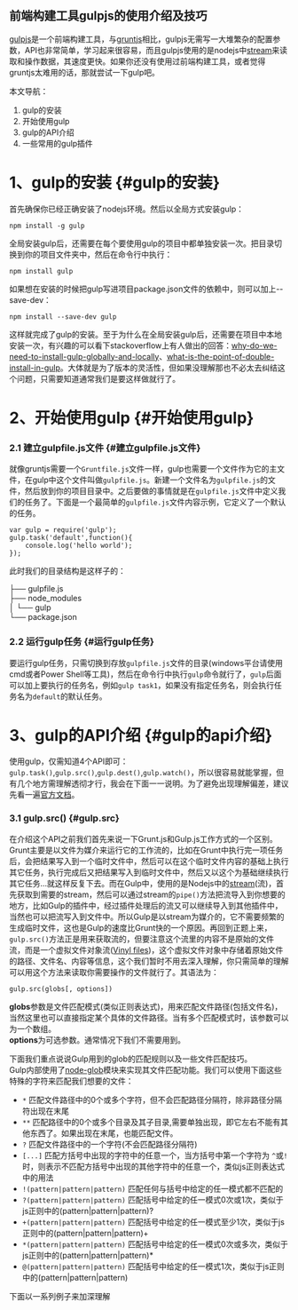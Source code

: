 ## 前端构建工具gulpjs的使用介绍及技巧

[gulpjs](http://gulpjs.com/)是一个前端构建工具，与[gruntjs](http://gruntjs.com/)相比，gulpjs无需写一大堆繁杂的配置参数，API也非常简单，学习起来很容易，而且gulpjs使用的是nodejs中[stream](http://nodejs.org/api/stream.html)来读取和操作数据，其速度更快。如果你还没有使用过前端构建工具，或者觉得gruntjs太难用的话，那就尝试一下gulp吧。

本文导航：

1. gulp的安装
2. 开始使用gulp
3. gulp的API介绍
4. 一些常用的gulp插件

# 1、gulp的安装 {#gulp的安装}

首先确保你已经正确安装了nodejs环境。然后以全局方式安装gulp：

```
npm install -g gulp
```

全局安装gulp后，还需要在每个要使用gulp的项目中都单独安装一次。把目录切换到你的项目文件夹中，然后在命令行中执行：

```
npm install gulp
```

如果想在安装的时候把gulp写进项目package.json文件的依赖中，则可以加上--save-dev：

```
npm install --save-dev gulp
```

这样就完成了gulp的安装。至于为什么在全局安装gulp后，还需要在项目中本地安装一次，有兴趣的可以看下stackoverflow上有人做出的回答：[why-do-we-need-to-install-gulp-globally-and-locally](http://stackoverflow.com/questions/22115400/why-do-we-need-to-install-gulp-globally-and-locally)、[what-is-the-point-of-double-install-in-gulp](http://stackoverflow.com/questions/25713618/what-is-the-point-of-double-install-in-gulp)。大体就是为了版本的灵活性，但如果没理解那也不必太去纠结这个问题，只需要知道通常我们是要这样做就行了。

# 2、开始使用gulp {#开始使用gulp}

### 2.1 建立gulpfile.js文件 {#建立gulpfile.js文件}

就像gruntjs需要一个`Gruntfile.js`文件一样，gulp也需要一个文件作为它的主文件，在gulp中这个文件叫做`gulpfile.js`。新建一个文件名为`gulpfile.js`的文件，然后放到你的项目目录中。之后要做的事情就是在`gulpfile.js`文件中定义我们的任务了。下面是一个最简单的`gulpfile.js`文件内容示例，它定义了一个默认的任务。

```
var gulp = require('gulp');
gulp.task('default',function(){
    console.log('hello world');
});
```

此时我们的目录结构是这样子的：

├── gulpfile.js  
├── node\_modules  
│ └── gulp  
└── package.json

### 2.2 运行gulp任务 {#运行gulp任务}

要运行gulp任务，只需切换到存放`gulpfile.js`文件的目录\(windows平台请使用cmd或者Power Shell等工具\)，然后在命令行中执行`gulp`命令就行了，`gulp`后面可以加上要执行的任务名，例如`gulp task1`，如果没有指定任务名，则会执行任务名为`default`的默认任务。

# 3、gulp的API介绍 {#gulp的api介绍}

使用gulp，仅需知道4个API即可：`gulp.task()`,`gulp.src()`,`gulp.dest()`,`gulp.watch()`，所以很容易就能掌握，但有几个地方需理解透彻才行，我会在下面一一说明。为了避免出现理解偏差，建议先看一遍[官方文档](https://github.com/gulpjs/gulp/blob/master/docs/API.md)。

### 3.1 gulp.src\(\) {#gulp.src}

在介绍这个API之前我们首先来说一下Grunt.js和Gulp.js工作方式的一个区别。Grunt主要是以文件为媒介来运行它的工作流的，比如在Grunt中执行完一项任务后，会把结果写入到一个临时文件中，然后可以在这个临时文件内容的基础上执行其它任务，执行完成后又把结果写入到临时文件中，然后又以这个为基础继续执行其它任务...就这样反复下去。而在Gulp中，使用的是Nodejs中的[stream](http://nodejs.org/api/stream.html)\(流\)，首先获取到需要的stream，然后可以通过stream的`pipe()`方法把流导入到你想要的地方，比如Gulp的插件中，经过插件处理后的流又可以继续导入到其他插件中，当然也可以把流写入到文件中。所以Gulp是以stream为媒介的，它不需要频繁的生成临时文件，这也是Gulp的速度比Grunt快的一个原因。再回到正题上来，`gulp.src()`方法正是用来获取流的，但要注意这个流里的内容不是原始的文件流，而是一个虚拟文件对象流\([Vinyl files](https://github.com/wearefractal/vinyl-fs)\)，这个虚拟文件对象中存储着原始文件的路径、文件名、内容等信息，这个我们暂时不用去深入理解，你只需简单的理解可以用这个方法来读取你需要操作的文件就行了。其语法为：

`gulp.src(globs[, options])`

**globs**参数是文件匹配模式\(类似正则表达式\)，用来匹配文件路径\(包括文件名\)，当然这里也可以直接指定某个具体的文件路径。当有多个匹配模式时，该参数可以为一个数组。  
**options**为可选参数。通常情况下我们不需要用到。

下面我们重点说说Gulp用到的glob的匹配规则以及一些文件匹配技巧。  
Gulp内部使用了[node-glob](https://github.com/isaacs/node-glob)模块来实现其文件匹配功能。我们可以使用下面这些特殊的字符来匹配我们想要的文件：

* `*`
  匹配文件路径中的0个或多个字符，但不会匹配路径分隔符，除非路径分隔符出现在末尾
* `**`
  匹配路径中的0个或多个目录及其子目录,需要单独出现，即它左右不能有其他东西了。如果出现在末尾，也能匹配文件。
* `?`
  匹配文件路径中的一个字符\(不会匹配路径分隔符\)
* `[...]`
  匹配方括号中出现的字符中的任意一个，当方括号中第一个字符为
  `^`或`!`时，则表示不匹配方括号中出现的其他字符中的任意一个，类似js正则表达式中的用法
* `!(pattern|pattern|pattern)`
  匹配任何与括号中给定的任一模式都不匹配的
* `?(pattern|pattern|pattern)`
  匹配括号中给定的任一模式0次或1次，类似于js正则中的\(pattern\|pattern\|pattern\)?
* `+(pattern|pattern|pattern)`
  匹配括号中给定的任一模式至少1次，类似于js正则中的\(pattern\|pattern\|pattern\)+
* `*(pattern|pattern|pattern)`
  匹配括号中给定的任一模式0次或多次，类似于js正则中的\(pattern\|pattern\|pattern\)\*
* `@(pattern|pattern|pattern)`
  匹配括号中给定的任一模式1次，类似于js正则中的\(pattern\|pattern\|pattern\)

下面以一系列例子来加深理解



























